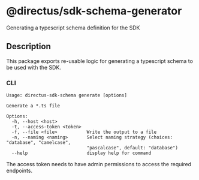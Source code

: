 # @directus/sdk-schema-generator

Generating a typescript schema definition for the SDK

## Description

This package exports re-usable logic for generating a typescript schema to be used with the SDK.

### CLI

```
Usage: directus-sdk-schema generate [options]

Generate a *.ts file

Options:
  -h, --host <host>
  -t, --access-token <token>
  -f, --file <file>           Write the output to a file
  -n, --naming <naming>       Select naming strategy (choices: "database", "camelcase",
                              "pascalcase", default: "database")
  --help                      display help for command
```

The access token needs to have admin permissions to access the required endpoints.
